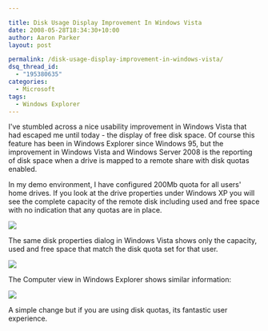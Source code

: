 ```yaml
---

title: Disk Usage Display Improvement In Windows Vista
date: 2008-05-28T18:34:30+10:00
author: Aaron Parker
layout: post

permalink: /disk-usage-display-improvement-in-windows-vista/
dsq_thread_id:
  - "195380635"
categories:
  - Microsoft
tags:
  - Windows Explorer
---
```

I've stumbled across a nice usability improvement in Windows Vista that had escaped me until today - the display of free disk space. Of course this feature has been in Windows Explorer since Windows 95, but the improvement in Windows Vista and Windows Server 2008 is the reporting of disk space when a drive is mapped to a remote share with disk quotas enabled.

In my demo environment, I have configured 200Mb quota for all users' home drives. If you look at the drive properties under Windows XP you will see the complete capacity of the remote disk including used and free space with no indication that any quotas are in place.

![]({{site.baseurl}}/media/2008/05/diskspace1.png)

The same disk properties dialog in Windows Vista shows only the capacity, used and free space that match the disk quota set for that user.

![]({{site.baseurl}}/media/2008/05/diskspace2.png)

The Computer view in Windows Explorer shows similar information:

![]({{site.baseurl}}/media/2008/05/diskspace3.png)

A simple change but if you are using disk quotas, its fantastic user experience.
